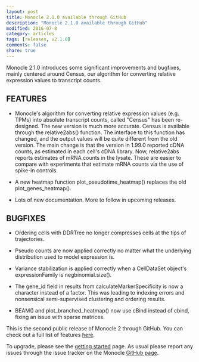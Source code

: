 ```yaml
---
layout: post
title: Monocle 2.1.0 available through GitHub
description: "Monocle 2.1.0 available through GitHub"
modified: 2016-07-8
category: articles
tags: [releases, v2.1.0]
comments: false
share: true
---
```


Monocle 2.1.0 introduces some significant improvements and bugfixes, mainly centered around Census, our algorithm for converting relative expression values to transcript counts.

## FEATURES

* Monocle's algorithm for converting relative expression values (e.g. TPMs)
    into absolute transcript counts, called "Census" has been re-designed. The
    new version is much more accurate. Census is available through the 
    relative2abs() function. The interface to this function has changed, and
    the output values will be quite different from the old version. The main
    change is that the version in 1.99.0 reported cDNA counts, as estimated 
    in each cell's cDNA library. Now, relative2abs reports estimates of mRNA
    counts in the lysate. These are easier to compare with experiments that
    estimate mRNA counts via the use of spike-in controls.
    
* A new heatmap function plot_pseudotime_heatmap() replaces the old 
    plot_genes_heatmap().
    
* Lots of new documentation. More to follow in upcoming releases.
    
## BUGFIXES

* Ordering cells with DDRTree no longer compresses cells at the tips of
    trajectories.
    
* Pseudo counts are now applied correctly no matter what the underlying 
    distribution used to model expression is.
    
* Variance stabilization is applied correctly when a CellDataSet object's
    expressionFamily is negbinomial.size().
    
* The gene_id field in results from calculateMarkerSpecificity is now a
    character instead of a factor. This was leading to indexing errors and 
    nonsensical semi-supervised clustering and ordering results. 
    
* BEAM() and plot_branched_heatmap() now use cBind instead of cbind, fixing an 
    issue with sparse matrices.

This is the second public release of Monocle 2 through GitHub. You can check out a full list of features [here]({{site.url}}/features/). 

To upgrade, please see the [getting started]({{site.url}}/getting-started/) page. As usual please report any issues through the issue tracker on the Monocle [GitHub page](https://github.com/cole-trapnell-lab/monocle-release).